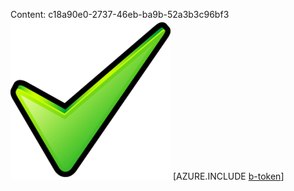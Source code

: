 Content: c18a90e0-2737-46eb-ba9b-52a3b3c96bf3![image](4d54a20e-4c50-4197-b3ef-8f21a766fd88.png)
[AZURE.INCLUDE [b-token](ea8092ed-ec63-435d-951d-2b82410e20d9.md)]
